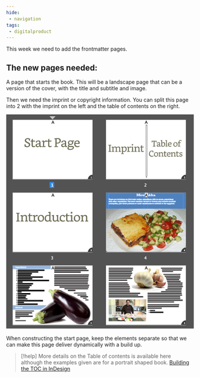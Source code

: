 ```yaml
---
hide:
 - navigation
tags:
 - digitalproduct
---
```


This week we need to add the frontmatter pages. 

## The new pages needed:

A page that starts the book. This will be a landscape page that can be a version of the cover, with the title and subtitle and image.

Then we need the imprint or copyright information. You can split this page into 2 with the imprint on the left and the table of contents on the right.

![This is what you need](../../media/flatplanFBK.jpg)

When constructing the start page, keep the elements separate so that we can make this page deliver dynamically with a build up.

> [!help] 
>  More details on the Table of contents is available here although the examples given are for a portrait shaped book.
>  [Building the TOC in InDesign](../../Articles/Building%20the%20TOC%20in%20InDesign.md)

